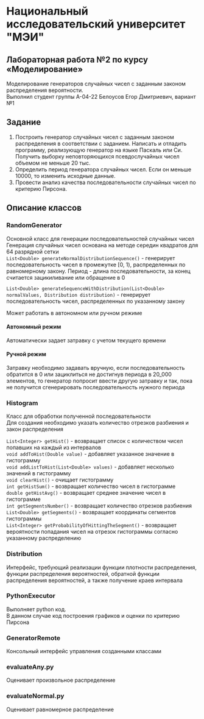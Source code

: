 # Национальный исследовательский университет "МЭИ"

## Лабораторная работа №2 по курсу «Моделирование»
Моделирование генераторов случайных чисел с заданным законом распределения вероятности.  
Выполнил студент группы А-04-22 Белоусов Егор Дмитриевич, вариант №1

## Задание
1.	Построить генератор случайных чисел с заданным законом распределения в соответствии с заданием. 
Написать и отладить программу, реализующую генератор на языке Паскаль или Си. 
Получить выборку неповторяющихся псевдослучайных чисел объемом не меньше 20 тыс.
2.	Определить период генератора случайных чисел. Если он меньше 10000, то изменить исходные данные.
3.	Провести анализ качества последовательности случайных чисел по критерию Пирсона.  

## Описание классов

### RandomGenerator
Основной класс для генерации последовательностей случайных чисел  
Генерация случайных чисел основана на методе середин квадратов для 64 разрядной сетки  
`List<Double> generateNormalDistributionSequence()` - генерирует последовательность чисел в промежутке [0, 1), 
распределенных по равномерному закону. Период - длина последовательности, за конец считается зацикиливание или обращение в 0  

`List<Double> generateSequenceWithDistribution(List<Double> normalValues, Distribution distribution)` - 
генерирует последовательность чисел, распределенных по указанному закону

Может работать в автономном или ручном режиме

#### Автономный режим
Автоматически задает затравку с учетом текущего времени

#### Ручной режим
Затравку необходимо задавать вручную, если последовательность обратится в 0 или зациклиться не достигнув периода в 20_000 элементов,
то генератор попросит ввести другую затравку и так, пока не получится сгенерировать последовательность нужного периода

### Histogram
Класс для обработки полученной последовательности  
Для создания необходимо указать количество отрезков разбиения и закон распределения  

`List<Integer> getHist()` - возвращает список с количеством чисел попавших на каждый из интервалов  
`void addToHist(Double value)` - добавляет указанное значение в гистограмму  
`void addListToHist(List<Double> values)` - добавляет несколько значений в гистограмму  
`void clearHist()` - очищает гистограмму  
`int getHistSum()` - возвращает количество чисел в гистограмме  
`double getHistAvg()` - возвращает среднее значение чисел в гистограмме  
`int getSegmentsNumber()` - возвращает количество отрезков разбиения  
`List<Double> getSegments()` - возвращает координаты сегментов гистограммы  
`List<Integer> getProbabilityOfHittingTheSegment()` - возвращает вероятности попадания чисел на отрезок гистограммы 
согласно указанному распределению

### Distribution
Интерфейс, требующий реализации функции плотности распределения, функции распределения вероятностей, обратной функции 
распределения вероятностей, а также получение краев интервала 

### PythonExecutor
Выполняет python код.  
В данном случае код построения графиков и оценки по критерию Пирсона

### GeneratorRemote
Консольный интерфейс управления созданными классами

### evaluateAny.py
Оценивает произвольное распределение 

### evaluateNormal.py
Оценивает равномерное распределение